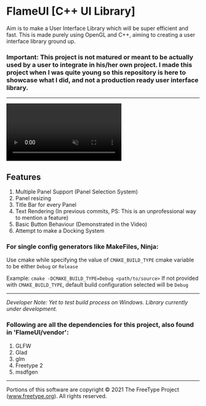 # FlameUI [C++ UI Library]

Aim is to make a User Interface Library which will be super efficient and fast. This is made purely using OpenGL and C++, aiming to creating a user interface library ground up.

### **Important: This project is not matured or meant to be actually used by a user to integrate in his/her own project. I made this project when I was quite young so this repository is here to showcase what I did, and not a production ready user interface library.**

***
<video src="README/FlameUI_Showcase.mov" autoplay loop muted></video>

## Features
1. Multiple Panel Support (Panel Selection System)
2. Panel resizing
3. Title Bar for every Panel
4. Text Rendering (In previous commits, PS: This is an unprofessional way to mention a feature)
5. Basic Button Behaviour (Demonstrated in the Video)
6. Attempt to make a Docking System

### For single config generators like MakeFiles, Ninja:

Use cmake while specifying the value of `CMAKE_BUILD_TYPE` cmake variable to be either `Debug` or `Release`

Example: `cmake -DCMAKE_BUILD_TYPE=Debug <path/to/source>`
If not provided with `CMAKE_BUILD_TYPE`, default build configuration selected will be `Debug`

<hr>

_Developer Note: Yet to test build process on Windows. Library currently under development._


### Following are all the dependencies for this project, also found in 'FlameUI/vendor':

1. GLFW
2. Glad
3. glm
4. Freetype 2
5. msdfgen

<hr>

Portions of this software are copyright © 2021 The FreeType
Project (www.freetype.org). All rights reserved.

